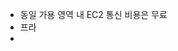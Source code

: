 - 동일 가용 영역 내 EC2 통신 비용은 무료
- 프라
- 
<!--stackedit_data:
eyJoaXN0b3J5IjpbMTI5NzMxMTc2NywxNDYyMjc1NzI3XX0=
-->